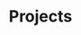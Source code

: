 ---
layout: articles
title: Projects
categories_filter:
  - programming
  - networking
  - linux
pagination:
  enabled: true
---